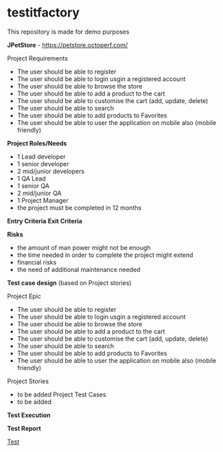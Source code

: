 # testitfactory
This repository is made for demo purposes


**JPetStore** - https://petstore.octoperf.com/

Project Requirements

 - The user should be able to register
 - The user should be able to login usgin a registered account
 - The user should be able to browse the store
 - The user should be able to add a product to the cart
 - The user should be able to customise the cart (add, update, delete)
 - The user should be able to search
 - The user should be able to add products to Favorites
 - The user should be able to user the application on mobile also (mobile friendly)

**Project Roles/Needs**

 - 1 Lead developer
 - 1 senior developer
 - 2 mid/junior developers
 - 1 QA Lead
 - 1 senior QA
 - 2 mid/junior QA
 - 1 Project Manager
 - the project must be completed in 12 months

**Entry Criteria**
**Exit Criteria**

**Risks**
 - the amount of man power might not be enough
 - the time needed in order to complete the project might extend
 - financial risks
 - the need of additional maintenance needed


**Test case design** (based on Project stories)

Project Epic
 - The user should be able to register
 - The user should be able to login usgin a registered account
 - The user should be able to browse the store
 - The user should be able to add a product to the cart
 - The user should be able to customise the cart (add, update, delete)
 - The user should be able to search
 - The user should be able to add products to Favorites
 - The user should be able to user the application on mobile also (mobile friendly)

Project Stories
 - to be added
Project Test Cases
 - to be added

**Test Execution**



**Test Report**

[Test](https://github.com/hackingteam55/testitfactory/blob/main/account_registration_500_internal_error.jpg)



